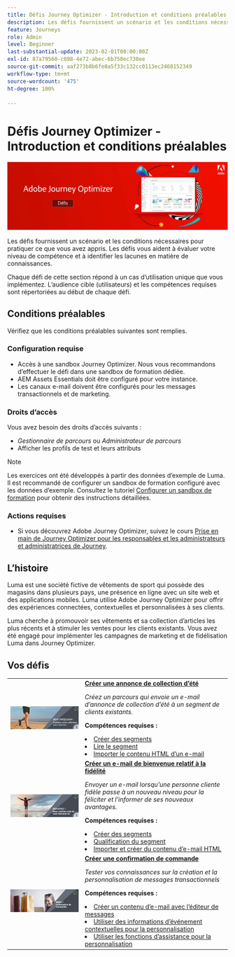 ```yaml
---
title: Défis Journey Optimizer - Introduction et conditions préalables
description: Les défis fournissent un scénario et les conditions nécessaires pour mettre en pratique ce que vous avez appris. Chaque défi répond à un cas d’utilisation unique que vous implémentez.
feature: Journeys
role: Admin
level: Beginner
last-substantial-update: 2023-02-01T00:00:00Z
exl-id: 87a79560-c098-4e72-abec-6b750ec730ee
source-git-commit: aaf273b8b6fe0a5f33c132cc0113ec2460152349
workflow-type: tm+mt
source-wordcount: '475'
ht-degree: 100%

---
```


# Défis Journey Optimizer - Introduction et conditions préalables

![Bannière de défis AJO](./assets/ajo-banner-challenges.png)

Les défis fournissent un scénario et les conditions nécessaires pour pratiquer ce que vous avez appris. Les défis vous aident à évaluer votre niveau de compétence et à identifier les lacunes en matière de connaissances.

Chaque défi de cette section répond à un cas d’utilisation unique que vous implémentez. L’audience cible (utilisateurs) et les compétences requises sont répertoriées au début de chaque défi.

## Conditions préalables

Vérifiez que les conditions préalables suivantes sont remplies.

### Configuration requise

* Accès à une sandbox Journey Optimizer. Nous vous recommandons d’effectuer le défi dans une sandbox de formation dédiée.
* AEM Assets Essentials doit être configuré pour votre instance.
* Les canaux e-mail doivent être configurés pour les messages transactionnels et de marketing.

### Droits d’accès

Vous avez besoin des droits d’accès suivants :

* *Gestionnaire de parcours* ou *Administrateur de parcours*
* Afficher les profils de test et leurs attributs

>[!NOTE]
> Les exercices ont été développés à partir des données d’exemple de Luma. Il est recommandé de configurer un sandbox de formation configuré avec les données d’exemple. Consultez le tutoriel [Configurer un sandbox de formation](/help/tutorial-configure-a-training-sandbox/introduction-and-prerequisites.md) pour obtenir des instructions détaillées.

### Actions requises

* Si vous découvrez Adobe Journey Optimizer, suivez le cours [Prise en main de Journey Optimizer pour les responsables et les administrateurs et administratrices de Journey](https://experienceleague.adobe.com/docs/courses/using/journeyoptimizer-u-1-2022-1-1-0.html?lang=fr).

## L’histoire

Luma est une société fictive de vêtements de sport qui possède des magasins dans plusieurs pays, une présence en ligne avec un site web et des applications mobiles. Luma utilise Adobe Journey Optimizer pour offrir des expériences connectées, contextuelles et personnalisées à ses clients.

Luma cherche à promouvoir ses vêtements et sa collection d’articles les plus récents et à stimuler les ventes pour les clients existants. Vous avez été engagé pour implémenter les campagnes de marketing et de fidélisation Luma dans Journey Optimizer.

## Vos défis

<table>
<tr>
<td>
 <div>
      <a href="summer-collection-announcement-challenge.md">
        <img alt="Image de l’annonce de la collection d’été" src="./assets/email-assets/luma-transactional-onboarding-3.png"/>
      </a>
      </div>
  </td>
  <td>
   <strong><a href="summer-collection-announcement-challenge.md">Créer une annonce de collection d’été </strong>
    </a>
      <p>
      <em>Créez un parcours qui envoie un e-mail d’annonce de collection d’été à un segment de clients existants.</em>
      <p>
      <b>Compétences requises :</b>
      <li><a href="https://experienceleague.adobe.com/docs/journey-optimizer-learn/tutorials/profiles-segments-subscriptions/create-segments.html?lang=fr"> Créer des segments</li>
      <li><a href="https://experienceleague.adobe.com/docs/journey-optimizer-learn/tutorials/create-journeys/use-case-read-segment.html?lang=fr">Lire le segment</li>
       <li><a href="https://experienceleague.adobe.com/docs/journey-optimizer-learn/tutorials/email-channel/import-and-author-html-email-content.html?lang=fr">Importer le contenu HTML d’un e-mail</li>
  </td>
  </tr>
   <tr>
    <td>
    <div>
    <a>
      <img alt="Bienvenue" src="./assets/email-assets/luma-transactional-onboarding-1.png"/>
    </a>
    </div>
    <td>
    <div >
      <a>
    <strong><a href="loyalty-status-welcome-email-challenge.md">Créer un e-mail de bienvenue relatif à la fidélité </strong>
    </a>
    </div>
    <p>
    <em>Envoyer un e-mail lorsqu’une personne cliente fidèle passe à un nouveau niveau pour la féliciter et l’informer de ses nouveaux avantages.</em>
    <p>
    <b>Compétences requises :</b>
      <li><a href="https://experienceleague.adobe.com/docs/journey-optimizer-learn/tutorials/profiles-segments-subscriptions/create-segments.html?lang=fr"> Créer des segments</li>
      <li><a href="https://experienceleague.adobe.com/docs/journey-optimizer-learn/tutorials/create-journeys/use-case-read-segment-qualification.html?lang=fr">Qualification du segment</li>
      <li><a href="https://experienceleague.adobe.com/docs/journey-optimizer-learn/tutorials/email-channel/import-and-author-html-email-content.html?lang=fr">Importer et créer du contenu d’e-mail HTML</li>
  </td>
  </tr>
  <tr>
  <td>
  <div>
    <a href="order-confirmation-challenge.md">
      <img alt="E-mail Luma" src="./assets/email-assets/luma-transactional-order-confirmation.png"/>
    </a>
  </td>
  <td>
      <a href="order-confirmation-challenge.md">
    <strong><a href="order-confirmation-challenge.md">Créer une confirmation de commande</strong>
    </a>
    <div>
    <p>
    <em>Tester vos connaissances sur la création et la personnalisation de messages transactionnels
    </em>
    <p>
    <b>Compétences requises :</b>
      <li><a href="https://experienceleague.adobe.com/docs/journey-optimizer-learn/tutorials/email-channel/create-content-with-the-email-designer.html?lang=fr"> Créer un contenu d’e-mail avec l’éditeur de messages</li>
      <li><a href="https://experienceleague.adobe.com/docs/journey-optimizer-learn/tutorials/personalize-content/use-contextual-event-information-for-personalization.html?lang=fr">Utiliser des informations d’événement contextuelles pour la personnalisation</li>
      <li><a href="https://experienceleague.adobe.com/docs/journey-optimizer-learn/tutorials/personalize-content/use-helper-functions-for-personalization.html?lang=fr">Utiliser les fonctions d’assistance pour la personnalisation</li>
  </td>
</table>
